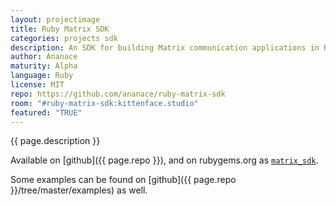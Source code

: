 ```yaml
---
layout: projectimage
title: Ruby Matrix SDK
categories: projects sdk
description: An SDK for building Matrix communication applications in Ruby
author: Ananace
maturity: Alpha
language: Ruby
license: MIT
repo: https://github.com/ananace/ruby-matrix-sdk
room: "#ruby-matrix-sdk:kittenface.studio"
featured: "TRUE"
---
```


{{ page.description }}

Available on [github]({{ page.repo }}), and on rubygems.org as [`matrix_sdk`](https://rubygems.org/gems/matrix_sdk).

Some examples can be found on [github]({{ page.repo }}/tree/master/examples) as well.
